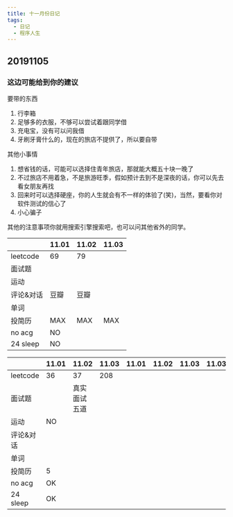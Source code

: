 ```yaml
---
title: 十一月份日记
tags:
  - 日记
  - 程序人生
---
```


<!-- more -->

## 20191105

### 这边可能给到你的建议

要带的东西

1. 行李箱
2. 足够多的衣服，不够可以尝试着跟同学借
3. 充电宝，没有可以问我借
4. 牙刷牙膏什么的，现在的旅店不提供了，所以要自带

其他小事情

1. 想省钱的话，可能可以选择住青年旅店，那就能大概五十块一晚了
2. 不过旅店不用着急，不是旅游旺季，假如预计去到不是深夜的话，你可以先去看女朋友再找
3. 回来时可以选择硬座，你的人生就会有不一样的体验了(笑)，当然，要看你对软件测试的信心了
4. 小心骗子

其他的注意事项你就用搜索引擎搜索吧，也可以问其他省外的同学。

|   | 11.01  | 11.02 | 11.03 |
|---|---|---|---|  
|leetcode|69|79|  
|面试题||  
|运动||
|评论&对话|豆瓣|豆瓣||
|单词|  
|投简历|MAX|MAX|MAX|
|no acg|NO|
|24 sleep|NO|

|   | 11.01  | 11.02 | 11.03 |11.01  | 11.02 | 11.03 |11.03 |
|---|---|---|---|---|---|---|---|  
|leetcode|36|37|208|  
|面试题||真实面试五道|  
|运动|NO|
|评论&对话|||||
|单词||  
|投简历|5|||||
|no acg|OK|
|24 sleep|OK|
